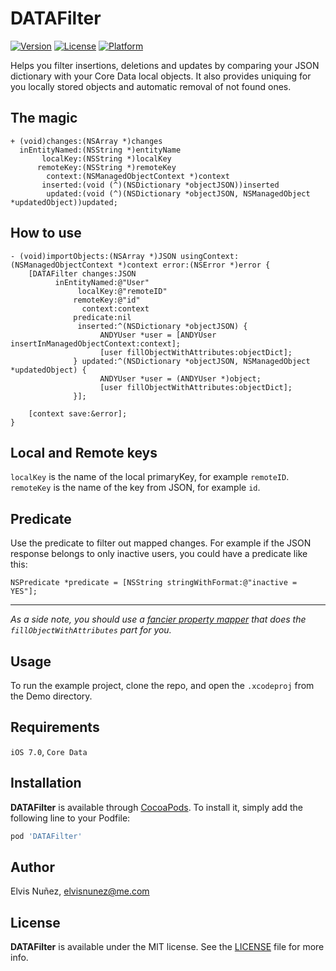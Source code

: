 # DATAFilter

[![Version](https://img.shields.io/cocoapods/v/DATAFilter.svg?style=flat)](http://cocoadocs.org/docsets/DATAFilter)
[![License](https://img.shields.io/cocoapods/l/DATAFilter.svg?style=flat)](http://cocoadocs.org/docsets/DATAFilter)
[![Platform](https://img.shields.io/cocoapods/p/DATAFilter.svg?style=flat)](http://cocoadocs.org/docsets/DATAFilter)

Helps you filter insertions, deletions and updates by comparing your JSON dictionary with your Core Data local objects. It also provides uniquing for you locally stored objects and automatic removal of not found ones.

## The magic

```objc
+ (void)changes:(NSArray *)changes
  inEntityNamed:(NSString *)entityName
       localKey:(NSString *)localKey
      remoteKey:(NSString *)remoteKey
        context:(NSManagedObjectContext *)context
       inserted:(void (^)(NSDictionary *objectJSON))inserted
        updated:(void (^)(NSDictionary *objectJSON, NSManagedObject *updatedObject))updated;
```

## How to use

```objc
- (void)importObjects:(NSArray *)JSON usingContext:(NSManagedObjectContext *)context error:(NSError *)error {
    [DATAFilter changes:JSON
          inEntityNamed:@"User"
               localKey:@"remoteID"
              remoteKey:@"id"
                context:context
              predicate:nil
               inserted:^(NSDictionary *objectJSON) {
                    ANDYUser *user = [ANDYUser insertInManagedObjectContext:context];
                    [user fillObjectWithAttributes:objectDict];
              } updated:^(NSDictionary *objectJSON, NSManagedObject *updatedObject) {
                    ANDYUser *user = (ANDYUser *)object;
                    [user fillObjectWithAttributes:objectDict];
              }];

    [context save:&error];
}
```

## Local and Remote keys

`localKey` is the name of the local primaryKey, for example `remoteID`.  
`remoteKey` is the name of the key from JSON, for example `id`.

## Predicate

Use the predicate to filter out mapped changes. For example if the JSON response belongs to only inactive users, you could have a predicate like this:

```objc
NSPredicate *predicate = [NSString stringWithFormat:@"inactive = YES"];
```

***

*As a side note, you should use a [fancier property mapper](https://github.com/hyperoslo/NSManagedObject-HYPPropertyMapper/blob/master/README.md) that does the `fillObjectWithAttributes` part for you.*

## Usage

To run the example project, clone the repo, and open the `.xcodeproj` from the Demo directory.

## Requirements

`iOS 7.0`, `Core Data`

## Installation

**DATAFilter** is available through [CocoaPods](http://cocoapods.org). To install
it, simply add the following line to your Podfile:

```ruby
pod 'DATAFilter'
```

## Author

Elvis Nuñez, [elvisnunez@me.com](mailto:elvisnunez@me.com)

## License

**DATAFilter** is available under the MIT license. See the [LICENSE](https://github.com/3lvis/DATAFilter/blob/master/LICENSE.md) file for more info.

